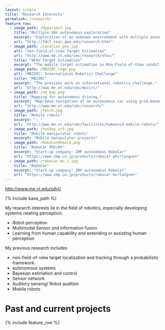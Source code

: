 ```yaml
---
layout: single
title: "Research Interests"
permalink: /research/
feature_row:
  - image_path: /Hyperion3.jpg
    title: "Multiple UAV autonomous exploration"
    excerpt: "Exploration of an unknown environment with multiple autonomous aerial vehicles."
    url: "http://fdcl.seas.gwu.edu/research.html"
  - image_path: /Localize_pos.jpg
    alt: "non-field-of-view Target Estimation"
    url: "http://www.me.vt.edu/cms/research/nfov/"
    title: "NFOV Target Estimation"
    excerpt: "The mobile target estimation in Non-Field-of-View conditions."
  - image_path: /MBZIRC_logo.png
    alt: "MBZIRC: International Robotics Challenge"
    title: "MBZIRC"
    excerpt: "The previous work on international robotics challenge."
    url: "http://www.me.vt.edu/cms/mbzirc/"
  - image_path: /nd_map.png
    title: "Mapping for autonomous driving."
    excerpt: "Map-base navigation of an autonomous car using grid-based approach."
    url: "http://www.me.vt.edu/cms/research/"
  - image_path: /fetch.jpg
    title: "Mobile robots"
    excerpt: ": "
    url: "http://www.me.vt.edu/cms/facilities/humanoid-mobile-robots/"
  - image_path: /huskey_ur5.jpg
    title: "Mobile manipulator robots"
    excerpt: "Mobile manipulator projects"
  - image_path: /RoboCarHVGold.png
    title: "RoboCar PHV/HV"
    excerpt: "Start-up company: ZMP autonomous RoboCar"
    url: "https://www.zmp.co.jp/products/robocar-phv?lang=en"
  - image_path: /robocar-mv_1.jpg
    title: "RoboCar"
    excerpt: "Start-up company: ZMP autonomous RoboCar"
    url: "https://www.zmp.co.jp/products/robocar-mv?lang=en"
---
```


http://www.me.vt.edu/sdvt/

{% include base_path %}

My research interests lie in the field of robotics, especially developing systems relating perception:

- Robot perception
- Multimodal Sensor and information fusion
- Learning from human capability and extending or assisting human perception

My previous research includes

- non-field-of-view target localization and tracking through a probabilistic framework.
- autonomous systems
- Bayesian estimation and control
- Sensor network
- Auditory sensing/ Robot audition
- Mobile robots

# Past and current projects

{% include feature_row %}
